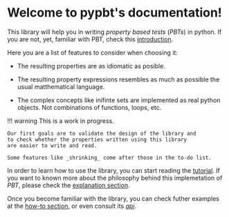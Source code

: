 # Welcome to pypbt's documentation!

This library will help you in writing *property based tests* (_PBTs_)
in python. If you are not, yet, familiar with PBT, check this
[introduction](pbt-intro).

Here you are a list of features to consider when choosing it:

  - The resulting properties are as idiomatic as posible.
  
  - The resulting property expressions resembles as much as possible
    the usual matthematical language.
  
  - The complex concepts like inifinte sets are implemented as real
    python objects. Not combinations of functions, loops, etc.
	
  
!!! warning
	This is a work in progress.
	
	Our first goals are to validate the design of the library and
	to check whether the properties written using this library
	are easier to write and read.
	
	Some features like _shrinking_ come after those in the to-do list.
	
	
In order to learn how to use the library, you can start reading the
[tutorial](tutorials). If you want to known more about the philosophy
behind this implemetation of _PBT_, please check the
[explanation section](explanation).

Once you become familiar with the library, you can check futher
examples at the [how-to section](howtos), or even consult its
[_api_](api).

